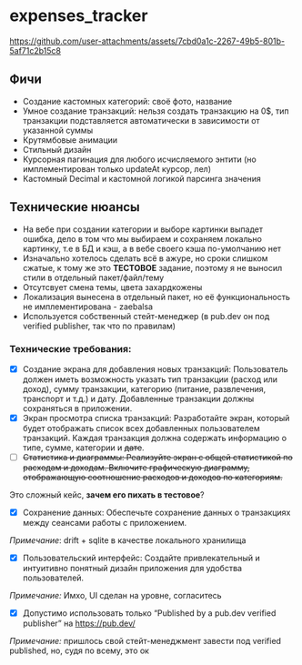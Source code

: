 # expenses_tracker


https://github.com/user-attachments/assets/7cbd0a1c-2267-49b5-801b-5af71c2b15c8



## Фичи
- Создание кастомных категорий: своё фото, название
- Умное создание транзакций: нельзя создать транзакцию на 0$, тип транзакции подставляется автоматически в зависимости от указанной суммы
- Крутямбовые анимации
- Стильный дизайн
- Курсорная пагинация для любого исчисляемого энтити (но имплементирован только updateAt курсор, лел)
- Кастомный Decimal и кастомной логикой парсинга значения

## Технические нюансы
- На вебе при создании категории и выборе картинки выпадет ошибка, дело в том что мы выбираем и сохраняем локально картинку, т.е в БД и кэш, а в вебе своего кэша по-умолчанию нет
- Изначально хотелось сделать всё в ажуре, но сроки слишком сжатые, к тому же это __ТЕСТОВОЕ__ задание, поэтому я не выносил стили в отдельный пакет/файл/тему
- Отсутсвует смена темы, цвета захардкожены
- Локализация вынесена в отдельный пакет, но её функциональность не имплементирована - zaebalsa
- Используется собственный стейт-менеджер (в pub.dev он под verified publisher, так что по правилам)

### Технические требования:

- [x] Создание экрана для добавления новых транзакций: Пользователь должен иметь возможность указать тип транзакции (расход или доход), сумму транзакции, категорию (питание, развлечения, транспорт и т.д.) и дату. Добавленные транзакции должны сохраняться в приложении.
- [x] Экран просмотра списка транзакций: Разработайте экран, который будет отображать список всех добавленных пользователем транзакций. Каждая транзакция должна содержать информацию о типе, сумме, категории и ~~дате~~.
- [ ] ~~Статистика и диаграммы: Реализуйте экран с общей статистикой по расходам и доходам. Включите графическую диаграмму, отображающую соотношение расходов и доходов по категориям.~~

Это сложный кейс, __зачем его пихать в тестовое__?
- [x] Сохранение данных: Обеспечьте сохранение данных о транзакциях между сеансами работы с приложением.

_Примечание_: drift + sqlite в качестве локального хранилища
- [x] Пользовательский интерфейс: Создайте привлекательный и интуитивно понятный дизайн приложения для удобства пользователей.

_Примечание:_ Имхо, UI сделан на уровне, согласитесь
- [X] Допустимо использовать только “Published by a pub.dev verified publisher” на https://pub.dev/

_Примечание:_ пришлось свой стейт-менеджмент завести под verified published, но, судя по всему, это ок
